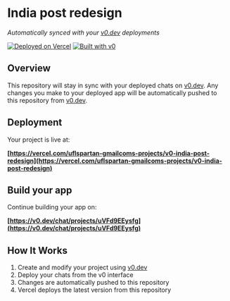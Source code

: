 # India post redesign

*Automatically synced with your [v0.dev](https://v0.dev) deployments*

[![Deployed on Vercel](https://img.shields.io/badge/Deployed%20on-Vercel-black?style=for-the-badge&logo=vercel)](https://vercel.com/uflspartan-gmailcoms-projects/v0-india-post-redesign)
[![Built with v0](https://img.shields.io/badge/Built%20with-v0.dev-black?style=for-the-badge)](https://v0.dev/chat/projects/uVFd9EEysfg)

## Overview

This repository will stay in sync with your deployed chats on [v0.dev](https://v0.dev).
Any changes you make to your deployed app will be automatically pushed to this repository from [v0.dev](https://v0.dev).

## Deployment

Your project is live at:

**[https://vercel.com/uflspartan-gmailcoms-projects/v0-india-post-redesign](https://vercel.com/uflspartan-gmailcoms-projects/v0-india-post-redesign)**

## Build your app

Continue building your app on:

**[https://v0.dev/chat/projects/uVFd9EEysfg](https://v0.dev/chat/projects/uVFd9EEysfg)**

## How It Works

1. Create and modify your project using [v0.dev](https://v0.dev)
2. Deploy your chats from the v0 interface
3. Changes are automatically pushed to this repository
4. Vercel deploys the latest version from this repository

